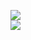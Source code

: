 [![](https://img.shields.io/badge/Made%20With-Github%20Spray-lightgrey.svg?style=for-the-badge&logo=github)](https://github.com/Annihil/github-spray#30305)  
[![](https://i.imgur.com/2DrTn0Z.gif)](https://github.com/Annihil/github-spray)